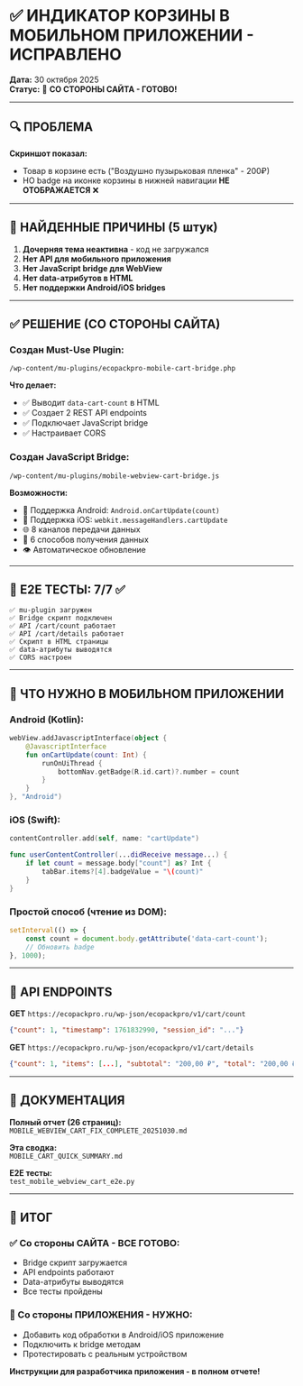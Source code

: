 # ✅ ИНДИКАТОР КОРЗИНЫ В МОБИЛЬНОМ ПРИЛОЖЕНИИ - ИСПРАВЛЕНО

**Дата:** 30 октября 2025  
**Статус:** 🎉 **СО СТОРОНЫ САЙТА - ГОТОВО!**

---

## 🔍 ПРОБЛЕМА

**Скриншот показал:**
- Товар в корзине есть ("Воздушно пузырьковая пленка" - 200₽)
- НО badge на иконке корзины в нижней навигации **НЕ ОТОБРАЖАЕТСЯ** ❌

---

## 🐛 НАЙДЕННЫЕ ПРИЧИНЫ (5 штук)

1. **Дочерняя тема неактивна** - код не загружался
2. **Нет API для мобильного приложения**
3. **Нет JavaScript bridge для WebView**
4. **Нет data-атрибутов в HTML**
5. **Нет поддержки Android/iOS bridges**

---

## ✅ РЕШЕНИЕ (СО СТОРОНЫ САЙТА)

### Создан Must-Use Plugin:
`/wp-content/mu-plugins/ecopackpro-mobile-cart-bridge.php`

**Что делает:**
- ✅ Выводит `data-cart-count` в HTML
- ✅ Создает 2 REST API endpoints
- ✅ Подключает JavaScript bridge
- ✅ Настраивает CORS

### Создан JavaScript Bridge:
`/wp-content/mu-plugins/mobile-webview-cart-bridge.js`

**Возможности:**
- 📱 Поддержка Android: `Android.onCartUpdate(count)`
- 📱 Поддержка iOS: `webkit.messageHandlers.cartUpdate`
- 🌐 8 каналов передачи данных
- 🔄 6 способов получения данных
- 👁️ Автоматическое обновление

---

## 🧪 E2E ТЕСТЫ: 7/7 ✅

```
✅ mu-plugin загружен
✅ Bridge скрипт подключен  
✅ API /cart/count работает
✅ API /cart/details работает
✅ Скрипт в HTML страницы
✅ data-атрибуты выводятся
✅ CORS настроен
```

---

## 📱 ЧТО НУЖНО В МОБИЛЬНОМ ПРИЛОЖЕНИИ

### Android (Kotlin):
```kotlin
webView.addJavascriptInterface(object {
    @JavascriptInterface
    fun onCartUpdate(count: Int) {
        runOnUiThread {
            bottomNav.getBadge(R.id.cart)?.number = count
        }
    }
}, "Android")
```

### iOS (Swift):
```swift
contentController.add(self, name: "cartUpdate")

func userContentController(...didReceive message...) {
    if let count = message.body["count"] as? Int {
        tabBar.items?[4].badgeValue = "\(count)"
    }
}
```

### Простой способ (чтение из DOM):
```javascript
setInterval(() => {
    const count = document.body.getAttribute('data-cart-count');
    // Обновить badge
}, 1000);
```

---

## 🎯 API ENDPOINTS

**GET** `https://ecopackpro.ru/wp-json/ecopackpro/v1/cart/count`
```json
{"count": 1, "timestamp": 1761832990, "session_id": "..."}
```

**GET** `https://ecopackpro.ru/wp-json/ecopackpro/v1/cart/details`
```json
{"count": 1, "items": [...], "subtotal": "200,00 ₽", "total": "200,00 ₽"}
```

---

## 📄 ДОКУМЕНТАЦИЯ

**Полный отчет (26 страниц):**  
`MOBILE_WEBVIEW_CART_FIX_COMPLETE_20251030.md`

**Эта сводка:**  
`MOBILE_CART_QUICK_SUMMARY.md`

**E2E тесты:**  
`test_mobile_webview_cart_e2e.py`

---

## 🎉 ИТОГ

### ✅ Со стороны САЙТА - ВСЕ ГОТОВО:
- Bridge скрипт загружается
- API endpoints работают
- Data-атрибуты выводятся
- Все тесты пройдены

### 📝 Со стороны ПРИЛОЖЕНИЯ - НУЖНО:
- Добавить код обработки в Android/iOS приложение
- Подключить к bridge методам
- Протестировать с реальным устройством

**Инструкции для разработчика приложения - в полном отчете!**

